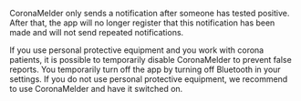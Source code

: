 CoronaMelder only sends a notification after someone has tested positive. After that, the app will no longer register that this notification has been made and will not send repeated notifications.

If you use personal protective equipment and you work with corona patients, it is possible to temporarily disable CoronaMelder to prevent false reports. You temporarily turn off the app by turning off Bluetooth in your settings. If you do not use personal protective equipment, we recommend to use CoronaMelder and have it switched on.
